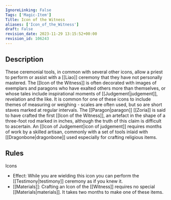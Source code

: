 ```yaml
---
IgnoreLinking: False
Tags: ['Magic-Item']
Title: Icon of the Witness
aliases: ['Icon_of_the_Witness']
draft: False
revision_date: 2023-11-29 13:15:52+00:00
revision_id: 106243
---
```


## Description
These ceremonial tools, in common with several other icons, allow a priest to perform or assist with a [[Liao]] ceremony that they have not personally mastered. The [[Icon of the Witness]] is often decorated with images of exemplars and paragons who have exalted others more than themselves, or whose tales include inspirational moments of [[Judgement|judgement]], revelation and the like. It is common for one of these icons to include themes of measuring or weighing - scales are often used, but so are short staves marked at regular intervals. The [[Paragon|paragon]] [[Zoria]] is said to have crafted the first [[Icon of the Witness]], an artefact in the shape of a three-foot rod marked in inches, although the truth of this claim is difficult to ascertain.
An [[Icon of Judgement|icon of judgement]] requires months of work by a skilled artisan, commonly with a set of tools inlaid with [[Dragonbone|dragonbone]] used especially for crafting religious items.
## Rules
Icons
* Effect: While you are wielding this icon you can perform the [[Testimony|testimony]] ceremony as if you knew it.
* [[Materials]]: Crafting an Icon of the [[Witness]] requires no special [[Materials|materials]]. It takes two months to make one of these items.